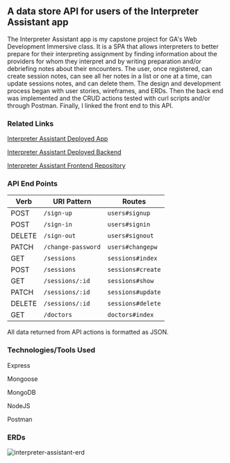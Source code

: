 ## A data store API for users of the Interpreter Assistant app

The Interpreter Assistant app is my capstone project for GA's Web Development Immersive class. It is a SPA that allows interpreters  to better prepare for their interpreting assignment by finding information about the providers for whom they interpret and by writing preparation and/or debriefing notes about their encounters. The user, once registered, can create session notes, can see all her notes in a list or one at a time, can update sessions notes, and can delete them. The design and development process began with user stories, wireframes, and ERDs. Then the back end was implemented and the CRUD actions tested with curl scripts and/or through Postman. Finally, I linked the front end to this API.

### Related Links

[Interpreter Assistant Deployed App](https://beatrizelena.github.io/interpreter-assistant-client/)

[Interpreter Assistant Deployed Backend](https://interpreter-assistant.herokuapp.com/)

[Interpreter Assistant Frontend Repository](https://github.com/BeatrizElena/interpreter-assistant-client)

### API End Points

| Verb   | URI Pattern            | Routes |
|--------|------------------------|-------------------|
| POST   | `/sign-up`             | `users#signup`    |
| POST   | `/sign-in`             | `users#signin`    |
| DELETE | `/sign-out`            | `users#signout`   |
| PATCH  | `/change-password`     | `users#changepw`  |
| GET    | `/sessions`            | `sessions#index`  |
| POST   | `/sessions`      | `sessions#create` |
| GET    | `/sessions/:id`        | `sessions#show` |
| PATCH  | `/sessions/:id`        | `sessions#update` |
| DELETE                 | `/sessions/:id`                                          | `sessions#delete` |
| GET                    | `/doctors`                                               | `doctors#index`   |
All data returned from API actions is formatted as JSON.
### Technologies/Tools Used

Express

Mongoose

MongoDB

NodeJS

Postman



### ERDs

![interpreter-assistant-erd](/Users/beatriz/wdi/projects/project4/readyInterpreter-api/images/45166119-4b4f6180-b1c4-11e8-9be2-d3415b3276b9.png)

